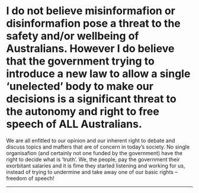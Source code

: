 # I do not believe misinformafion or disinformafion pose a threat to the safety and/or wellbeing of Australians. However I do believe that the government trying to introduce a new law to allow a single ‘unelected’ body to make our decisions is a significant threat to the autonomy and right to free speech of ALL Australians.
 We are all enfitled to our opinion and our inherent right to debate and discuss topics and mafters that are of concern in today’s society. No single organisafion (and certainly not one funded by the government) have the right to decide what is ‘truth’. We, the people, pay the government their exorbitant salaries and it is fime they started listening and working for us, instead of trying to undermine and take away one of our basic rights – freedom of speech!


-----

